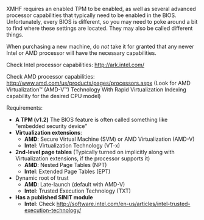 XMHF requires an enabled TPM to be enabled, as well as several
advanced processor capabilities that typically need to be enabled in
the BIOS. Unfortunately, every BIOS is different, so you may need to
poke around a bit to find where these settings are located. They may
also be called different things.

When purchasing a new machine, do *not* take it for granted that any
newer Intel or AMD processor will have the necessary capabilities.

Check Intel processor capabilities: http://ark.intel.com/

Check AMD processor capabilities:
http://www.amd.com/us/products/pages/processors.aspx (Look for AMD
Virtualization™ (AMD-V™) Technology With Rapid Virtualization
Indexing capability for the desired CPU model)

Requirements:

* **A TPM (v1.2)** The BIOS feature is often called something like
    "embedded security device"
* **Virtualization extensions**:
    * **AMD**: Secure Virtual Machine (SVM) or AMD Virtualization (AMD-V)
    * **Intel**: Virtualization Technology (VT-x)
* **2nd-level page tables** (Typically turned on implicitly along with Virtualization extensions, if the processor supports it)
    * **AMD**: Nested Page Tables (NPT)
    * **Intel**: Extended Page Tables (EPT)
* Dynamic root of trust
    * **AMD**: Late-launch (default with AMD-V)
    * **Intel**: Trusted Execution Technology (TXT)
* **Has a published SINIT module**
    * **Intel**: Check <http://software.intel.com/en-us/articles/intel-trusted-execution-technology/>
